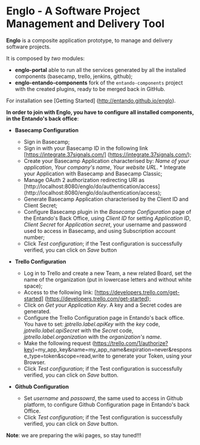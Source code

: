 # Englo - A Software Project Management and Delivery Tool

**Englo** is a composite application prototype, to manage and delivery software projects.

It is composed by *two* modules:

* **englo-portal** able to run all the services generated by all the installed components (basecamp, trello, jenkins, github);
* **englo-entando-components** fork of the ```entando-components``` project with the created plugins, ready to be merged back in GitHub.

For installation see [Getting Started] (http://entando.github.io/englo).

**In order to join with Englo, you have to configure all installed components, in the Entando's back office**:

* **Basecamp Configuration**
  * Sign in Basecamp;
  * Sign in with your Basecamp ID in the following link [https://integrate.37signals.com/]   (https://integrate.37signals.com/);
  * Create your Basecamp Application characterised by: _Name of your application_, _Your company's name_, _Your website URL_.   * Integrate your Application with Basecamp and Basecamp Classic;
  * Manage OAuth 2 authorization redirecting  URI as [http://localhost:8080/englo/do/authentication/access] (http://localhost:8080/englo/do/authentication/access);
  * Generate Basecamp Application characterised by the Client ID and Client Secret;
  * Configure Basecamp plugin in the _Basecamp Configuration_ page of the Entando's Back Office, using _Client ID_ for setting _Application ID_, _Client Secret_ for _Application secret_, your username and password used to access in Basecamp, and using Subscription account number;
  * Click _Test configuration_; if the Test configuration is successfully verified, you can click on _Save_ button

* **Trello Configuration**

  * Log in to Trello and create a new Team, a new related Board, set the name of the organization (put in lowercase letters  and without white space);
  * Access to the following link: [https://developers.trello.com/get-started] (https://developers.trello.com/get-started);
  * Click on _Get your Application Key_. A key and a Secret codes are generated.
  * Configure the Trello Configuration page in Entando's back office. You have to set: _jptrello.label.apiKey_ with the _key_  code, _jptrello.label.apiSecret_ with the _Secret_ code, _jptrello.label.organization_ with the _organization's name_.
  * Make the following request (https://trello.com/1/authorize?key)=my_app_key&name=my_app_name&expiration=never&response_type=token&scope=read,write to generate your Token, using your Browser.
  * Click _Test configuration_; if the Test configuration is successfully verified, you can click on _Save_ button.

* **Github Configuration**

  * Set _username_ and _passowrd_, the same used to access in Github platform, to configure Github Configuration page in Entando's back Office.
  * Click _Test configuration_; if the Test configuration is successfully verified, you can click on _Save_ button.

**Note**: we are preparing the wiki pages, so stay tuned!!!
